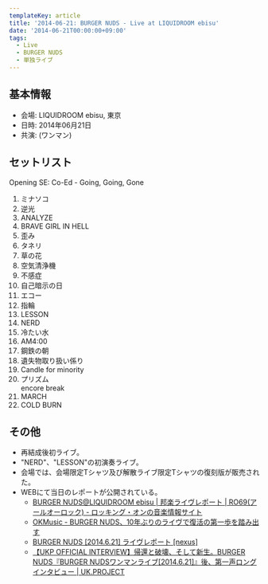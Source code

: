 ```yaml
---
templateKey: article
title: '2014-06-21: BURGER NUDS - Live at LIQUIDROOM ebisu'
date: '2014-06-21T00:00:00+09:00'
tags:
  - Live
  - BURGER NUDS
  - 単独ライブ
---
```

## 基本情報

* 会場: LIQUIDROOM ebisu, 東京
* 日時: 2014年06月21日
* 共演: (ワンマン)

## セットリスト

Opening SE: Co-Ed - Going, Going, Gone

1. ミナソコ
1. 逆光
1. ANALYZE
1. BRAVE GIRL IN HELL
1. 歪み
1. タネリ
1. 草の花
1. 空気清浄機
1. 不感症
1. 自己暗示の日
1. エコー
1. 指輪
1. LESSON
1. NERD
1. 冷たい水
1. AM4:00
1. 鋼鉄の朝
1. 遺失物取り扱い係り
1. Candle for minority
1. プリズム<br>encore break
1. MARCH
1. COLD BURN

## その他

* 再結成後初ライブ。
* "NERD"、"LESSON"の初演奏ライブ。
* 会場では、会場限定Tシャツ及び解散ライブ限定Tシャツの復刻版が販売された。
* WEBにて当日のレポートが公開されている。
  * [BURGER NUDS@LIQUIDROOM ebisu | 邦楽ライヴレポート | RO69(アールオーロック) - ロッキング・オンの音楽情報サイト](http://ro69.jp/live/detail/104279)
  * [OKMusic - BURGER NUDS、10年ぶりのライヴで復活の第一歩を踏み出す](http://okmusic.jp/#!/news/43830)
  * [BURGER NUDS [2014.6.21] ライヴレポート [nexus]](http://www.nexus-web.net/live/future/burgernuds/)
  * [【UKP OFFICIAL INTERVIEW】帰還と破壊、そして新生。BURGER NUDS『BURGER NUDSワンマンライブ[2014.6.21]』後、第一声ロングインタビュー | UK.PROJECT](http://ukproject.com/column/2014/08/6411/)


